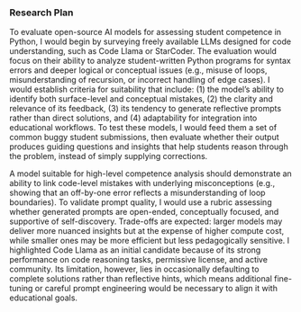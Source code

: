 ### Research Plan

To evaluate open-source AI models for assessing student competence in Python, I would begin by surveying freely available LLMs designed for code understanding, such as Code Llama or StarCoder. The evaluation would focus on their ability to analyze student-written Python programs for syntax errors and deeper logical or conceptual issues (e.g., misuse of loops, misunderstanding of recursion, or incorrect handling of edge cases). I would establish criteria for suitability that include: 
(1) the model’s ability to identify both surface-level and conceptual mistakes, 
(2) the clarity and relevance of its feedback, 
(3) its tendency to generate reflective prompts rather than direct solutions, and 
(4) adaptability for integration into educational workflows. 
To test these models, I would feed them a set of common buggy student submissions, then evaluate whether their output produces guiding questions and insights that help students reason through the problem, instead of simply supplying corrections.

A model suitable for high-level competence analysis should demonstrate an ability to link code-level mistakes with underlying misconceptions (e.g., showing that an off-by-one error reflects a misunderstanding of loop boundaries). To validate prompt quality, I would use a rubric assessing whether generated prompts are open-ended, conceptually focused, and supportive of self-discovery. Trade-offs are expected: larger models may deliver more nuanced insights but at the expense of higher compute cost, while smaller ones may be more efficient but less pedagogically sensitive. I highlighted Code Llama as an initial candidate because of its strong performance on code reasoning tasks, permissive license, and active community. Its limitation, however, lies in occasionally defaulting to complete solutions rather than reflective hints, which means additional fine-tuning or careful prompt engineering would be necessary to align it with educational goals.
